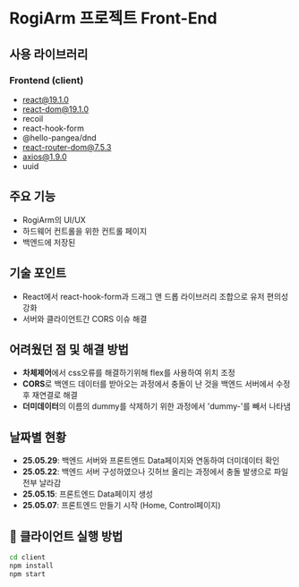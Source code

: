 # RogiArm 프로젝트 Front-End

## 사용 라이브러리
### Frontend (client)
- react@19.1.0
- react-dom@19.1.0
- recoil
- react-hook-form
- @hello-pangea/dnd
- react-router-dom@7.5.3
- axios@1.9.0
- uuid

## 주요 기능
- RogiArm의 UI/UX
- 하드웨어 컨트롤을 위한 컨트롤 페이지
- 백엔드에 저장된 

## 기술 포인트 
- React에서 react-hook-form과 드래그 앤 드롭 라이브러리 조합으로 유저 편의성 강화  
- 서버와 클라이언트간 CORS 이슈 해결

## 어려웠던 점 및 해결 방법
- **차체제어**에서 css오류를 해결하기위해 flex를 사용하여 위치 조정
- **CORS**로 백엔드 데이터를 받아오는 과정에서 충돌이 난 것을 백엔드 서버에서 수정 후 재연결로 해결
- **더미데이터**의 이름의 dummy를 삭제하기 위한 과정에서 'dummy-'를 빼서 나타냄

## 날짜별 현황
- **25.05.29**: 백엔드 서버와 프론트엔드 Data페이지와 연동하여 더미데이터 확인
- **25.05.22**: 백엔드 서버 구성하였으나 깃허브 올리는 과정에서 충돌 발생으로 파일 전부 날라감
- **25.05.15**: 프론트엔드 Data페이지 생성
- **25.05.07**: 프론트엔드 만들기 시작 (Home, Control페이지)

## 🚀 클라이언트 실행 방법
```bash
cd client
npm install
npm start